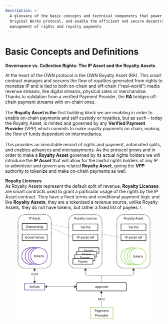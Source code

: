 ```yaml
---
description: >-
  A glossary of the basic concepts and technical components that power the
  Original Works protocol, and enable the efficient and secure decentralized
  management of rights and royalty payments
---
```


# Basic Concepts and Definitions

**Governance vs. Collection Rights: The IP Asset and the Royalty Assets**

At the heart of the OWN protocol is the OWN Royalty Asset (RA). This smart contract manages and secures the flow of royalties generated from rights to monetize IP and is tied to both on-chain and off-chain (“real-world”) media revenue streams, like digital streams, physical sales or merchandise. Thanks to validation from a verified Payment Provider, the **RA** bridges off-chain payment streams with on-chain ones.\
\
The **Royalty Asset is the** first building block we are enabling in order to enable on-chain payments and self custody or royalties, but as such - today the Royalty Asset, is minted and governed by any **Verified Payment Provider** (VPP) which commits to make royalty payments on chain, making the flow of funds dependent on intermediaries. \
\
This provides an immutable record of rights and payment, automated splits, and enables advances and micropayments. As the protocol grows and in order to make a **Royalty Asset** governed by its actual rights holders we will introduce the **IP Asset** that will allow for the lawful rights holders of any IP to administer and govern any related **Royalty Asset**, giving the **VPP** authority to tokenize and make on-chain payments as well.

**Royalty Licenses** \
As Royalty Assets represent the default split of revenue, **Royalty Licenses** are smart contracts used to grant a particular usage of the rights by the IP Asset contract. They have a fixed terms and conditional payment logic and like **Royalty Assets**, they are a tokenized a revenue source, unlike Royalty Assets, they do not have tokens, but rather a fixed list of payees. \


<figure><img src="../../.gitbook/assets/image (8).png" alt=""><figcaption></figcaption></figure>
